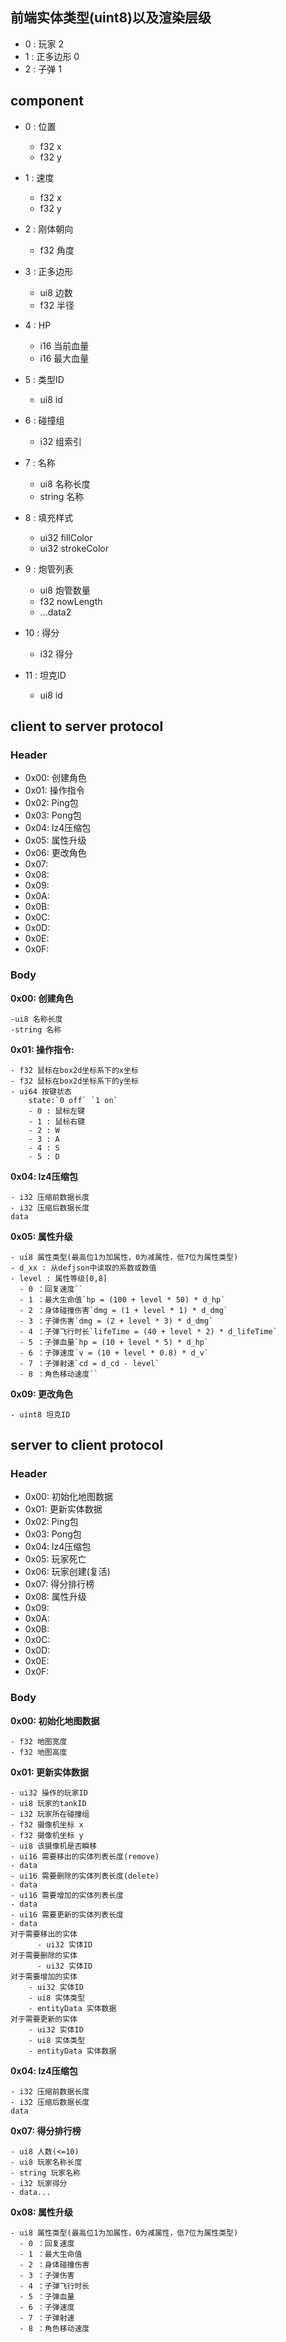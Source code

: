 ## 前端实体类型(uint8)以及渲染层级
- 0 : 玩家 2
- 1 : 正多边形 0 
- 2 : 子弹 1

## component

- 0 : 位置
  - f32 x
  - f32 y
- 1 : 速度
  - f32 x
  - f32 y

- 2 : 刚体朝向
  - f32 角度

- 3 : 正多边形
  - ui8 边数
  - f32 半径
- 4 : HP
  - i16 当前血量
  - i16 最大血量
- 5 : 类型ID
  - ui8 id 
- 6 : 碰撞组
  - i32 组索引
- 7 : 名称
  - ui8 名称长度
  - string 名称
- 8 : 填充样式
  - ui32 fillColor
  - ui32 strokeColor
- 9 : 炮管列表
  - ui8 炮管数量
  - f32 nowLength
  - ...data2
- 10 : 得分
  - i32 得分
- 11 : 坦克ID
  - ui8 id

## client to server protocol

### Header
- 0x00: 创建角色
- 0x01: 操作指令
- 0x02: Ping包
- 0x03: Pong包
- 0x04: lz4压缩包
- 0x05: 属性升级
- 0x06: 更改角色
- 0x07:
- 0x08:
- 0x09:
- 0x0A:
- 0x0B:
- 0x0C:
- 0x0D:
- 0x0E:
- 0x0F:

### Body
**0x00: 创建角色**
```
-ui8 名称长度
-string 名称
```
**0x01: 操作指令:**

```
- f32 鼠标在box2d坐标系下的x坐标
- f32 鼠标在box2d坐标系下的y坐标
- ui64 按键状态
    state:`0 off` `1 on`
    - 0 : 鼠标左键
    - 1 : 鼠标右键
    - 2 : W
    - 3 : A
    - 4 : S
    - 5 : D
```
**0x04: lz4压缩包**
```
- i32 压缩前数据长度
- i32 压缩后数据长度
data
```
**0x05: 属性升级**
```
- ui8 属性类型(最高位1为加属性，0为减属性，低7位为属性类型)
- d_xx : 从defjson中读取的系数或数值
- level : 属性等级[0,8]
  - 0 ：回复速度``
  - 1 ：最大生命值`hp = (100 + level * 50) * d_hp`
  - 2 ：身体碰撞伤害`dmg = (1 + level * 1) * d_dmg`
  - 3 ：子弹伤害`dmg = (2 + level * 3) * d_dmg`
  - 4 ：子弹飞行时长`lifeTime = (40 + level * 2) * d_lifeTime`
  - 5 ：子弹血量`hp = (10 + level * 5) * d_hp`
  - 6 ：子弹速度`v = (10 + level * 0.8) * d_v`
  - 7 ：子弹射速`cd = d_cd - level`
  - 8 ：角色移动速度``
```

**0x09: 更改角色**
```
- uint8 坦克ID
```

## server to client protocol
### Header
- 0x00: 初始化地图数据
- 0x01: 更新实体数据
- 0x02: Ping包
- 0x03: Pong包 
- 0x04: lz4压缩包
- 0x05: 玩家死亡
- 0x06: 玩家创建(复活)
- 0x07: 得分排行榜
- 0x08: 属性升级
- 0x09:
- 0x0A:
- 0x0B:
- 0x0C:
- 0x0D:
- 0x0E:
- 0x0F:

### Body

**0x00: 初始化地图数据**

```
- f32 地图宽度
- f32 地图高度
```

**0x01: 更新实体数据**

```
- ui32 操作的玩家ID
- ui8 玩家的tankID
- i32 玩家所在碰撞组
- f32 摄像机坐标 x
- f32 摄像机坐标 y
- ui8 该摄像机是否瞬移
- ui16 需要移出的实体列表长度(remove)
- data
- ui16 需要删除的实体列表长度(delete)
- data
- ui16 需要增加的实体列表长度
- data
- ui16 需要更新的实体列表长度
- data
对于需要移出的实体
	  - ui32 实体ID
对于需要删除的实体
	  - ui32 实体ID
对于需要增加的实体
    - ui32 实体ID
    - ui8 实体类型
    - entityData 实体数据
对于需要更新的实体
    - ui32 实体ID
    - ui8 实体类型
    - entityData 实体数据
```
**0x04: lz4压缩包**
```
- i32 压缩前数据长度
- i32 压缩后数据长度
data
```
**0x07: 得分排行榜**
```
- ui8 人数(<=10)
- ui8 玩家名称长度
- string 玩家名称
- i32 玩家得分
- data...
```

**0x08: 属性升级**
```
- ui8 属性类型(最高位1为加属性，0为减属性，低7位为属性类型)
  - 0 ：回复速度
  - 1 ：最大生命值
  - 2 ：身体碰撞伤害
  - 3 ：子弹伤害
  - 4 ：子弹飞行时长
  - 5 ：子弹血量
  - 6 ：子弹速度
  - 7 ：子弹射速
  - 8 ：角色移动速度
```